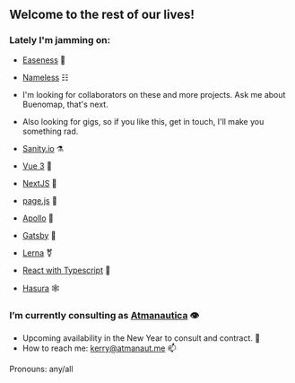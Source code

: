 ## Welcome to the rest of our lives!

### Lately I'm jamming on:
- [Easeness](https://easeness.biz) 🌚
- [Nameless](https://nameless.atmanaut.me) ☷

- I'm looking for collaborators on these and more projects. Ask me about Buenomap, that's next.
- Also looking for gigs, so if you like this, get in touch, I'll make you something rad.

- [Sanity.io](https://www.sanity.io/docs) ⚗
- [Vue 3](https://v3.vuejs.org/api/) 🔭
- [NextJS](https://nextjs.org/) 🦦
- [page.js](http://visionmedia.github.io/page.js/) 🐜
- [Apollo](https://www.apollographql.com/docs) 🌱
- [Gatsby](https://www.gatsbyjs.org/) 🦄
- [Lerna](https://lerna.js.org/) ⚧
- [React with Typescript](https://www.typescriptlang.org/docs/handbook/react.html) 🧱
- [Hasura](https://hasura.io/) 🕸

### I’m currently consulting as [Atmanautica](https://www.atmanautica.com) 👁
- Upcoming availability in the New Year to consult and contract. 💬
- How to reach me: [kerry@atmanaut.me](mailto:kerry@atmanaut.me) 📫

Pronouns: any/all

<!--
**krry/krry** is a ✨ _special_ ✨ repository because its `README.md` (this file) appears on your GitHub profile.

Here are some ideas to get you started:

- 👯 I’m looking to collaborate on ...
- 🤔 I’m looking for help with ...
- 😄 Pronouns: any/all
- ⚡ Fun fact: ...
-->
